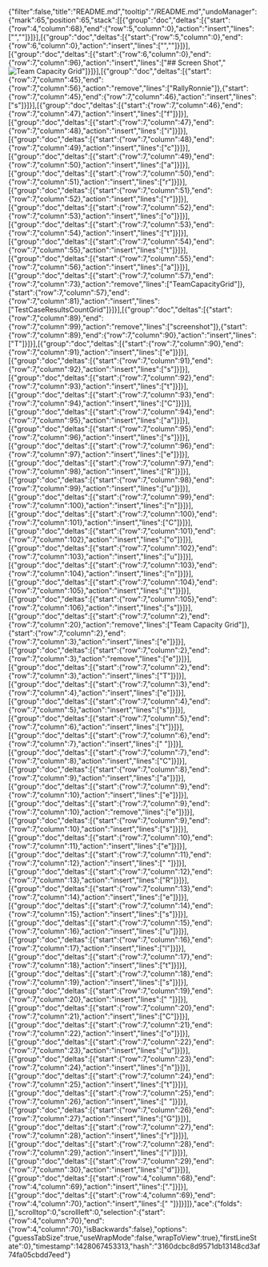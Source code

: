 {"filter":false,"title":"README.md","tooltip":"/README.md","undoManager":{"mark":65,"position":65,"stack":[[{"group":"doc","deltas":[{"start":{"row":4,"column":68},"end":{"row":5,"column":0},"action":"insert","lines":["",""]}]}],[{"group":"doc","deltas":[{"start":{"row":5,"column":0},"end":{"row":6,"column":0},"action":"insert","lines":["",""]}]}],[{"group":"doc","deltas":[{"start":{"row":6,"column":0},"end":{"row":7,"column":96},"action":"insert","lines":["## Screen Shot","![Team Capacity Grid](https://raw.github.com/RallyRonnie/TeamCapacityGrid/master/screenshot.png)"]}]}],[{"group":"doc","deltas":[{"start":{"row":7,"column":45},"end":{"row":7,"column":56},"action":"remove","lines":["RallyRonnie"]},{"start":{"row":7,"column":45},"end":{"row":7,"column":46},"action":"insert","lines":["s"]}]}],[{"group":"doc","deltas":[{"start":{"row":7,"column":46},"end":{"row":7,"column":47},"action":"insert","lines":["f"]}]}],[{"group":"doc","deltas":[{"start":{"row":7,"column":47},"end":{"row":7,"column":48},"action":"insert","lines":["i"]}]}],[{"group":"doc","deltas":[{"start":{"row":7,"column":48},"end":{"row":7,"column":49},"action":"insert","lines":["c"]}]}],[{"group":"doc","deltas":[{"start":{"row":7,"column":49},"end":{"row":7,"column":50},"action":"insert","lines":["a"]}]}],[{"group":"doc","deltas":[{"start":{"row":7,"column":50},"end":{"row":7,"column":51},"action":"insert","lines":["r"]}]}],[{"group":"doc","deltas":[{"start":{"row":7,"column":51},"end":{"row":7,"column":52},"action":"insert","lines":["r"]}]}],[{"group":"doc","deltas":[{"start":{"row":7,"column":52},"end":{"row":7,"column":53},"action":"insert","lines":["o"]}]}],[{"group":"doc","deltas":[{"start":{"row":7,"column":53},"end":{"row":7,"column":54},"action":"insert","lines":["t"]}]}],[{"group":"doc","deltas":[{"start":{"row":7,"column":54},"end":{"row":7,"column":55},"action":"insert","lines":["t"]}]}],[{"group":"doc","deltas":[{"start":{"row":7,"column":55},"end":{"row":7,"column":56},"action":"insert","lines":["a"]}]}],[{"group":"doc","deltas":[{"start":{"row":7,"column":57},"end":{"row":7,"column":73},"action":"remove","lines":["TeamCapacityGrid"]},{"start":{"row":7,"column":57},"end":{"row":7,"column":81},"action":"insert","lines":["TestCaseResultsCountGrid"]}]}],[{"group":"doc","deltas":[{"start":{"row":7,"column":89},"end":{"row":7,"column":99},"action":"remove","lines":["screenshot"]},{"start":{"row":7,"column":89},"end":{"row":7,"column":90},"action":"insert","lines":["T"]}]}],[{"group":"doc","deltas":[{"start":{"row":7,"column":90},"end":{"row":7,"column":91},"action":"insert","lines":["e"]}]}],[{"group":"doc","deltas":[{"start":{"row":7,"column":91},"end":{"row":7,"column":92},"action":"insert","lines":["s"]}]}],[{"group":"doc","deltas":[{"start":{"row":7,"column":92},"end":{"row":7,"column":93},"action":"insert","lines":["t"]}]}],[{"group":"doc","deltas":[{"start":{"row":7,"column":93},"end":{"row":7,"column":94},"action":"insert","lines":["C"]}]}],[{"group":"doc","deltas":[{"start":{"row":7,"column":94},"end":{"row":7,"column":95},"action":"insert","lines":["a"]}]}],[{"group":"doc","deltas":[{"start":{"row":7,"column":95},"end":{"row":7,"column":96},"action":"insert","lines":["s"]}]}],[{"group":"doc","deltas":[{"start":{"row":7,"column":96},"end":{"row":7,"column":97},"action":"insert","lines":["e"]}]}],[{"group":"doc","deltas":[{"start":{"row":7,"column":97},"end":{"row":7,"column":98},"action":"insert","lines":["R"]}]}],[{"group":"doc","deltas":[{"start":{"row":7,"column":98},"end":{"row":7,"column":99},"action":"insert","lines":["u"]}]}],[{"group":"doc","deltas":[{"start":{"row":7,"column":99},"end":{"row":7,"column":100},"action":"insert","lines":["n"]}]}],[{"group":"doc","deltas":[{"start":{"row":7,"column":100},"end":{"row":7,"column":101},"action":"insert","lines":["C"]}]}],[{"group":"doc","deltas":[{"start":{"row":7,"column":101},"end":{"row":7,"column":102},"action":"insert","lines":["o"]}]}],[{"group":"doc","deltas":[{"start":{"row":7,"column":102},"end":{"row":7,"column":103},"action":"insert","lines":["u"]}]}],[{"group":"doc","deltas":[{"start":{"row":7,"column":103},"end":{"row":7,"column":104},"action":"insert","lines":["n"]}]}],[{"group":"doc","deltas":[{"start":{"row":7,"column":104},"end":{"row":7,"column":105},"action":"insert","lines":["t"]}]}],[{"group":"doc","deltas":[{"start":{"row":7,"column":105},"end":{"row":7,"column":106},"action":"insert","lines":["s"]}]}],[{"group":"doc","deltas":[{"start":{"row":7,"column":2},"end":{"row":7,"column":20},"action":"remove","lines":["Team Capacity Grid"]},{"start":{"row":7,"column":2},"end":{"row":7,"column":3},"action":"insert","lines":["e"]}]}],[{"group":"doc","deltas":[{"start":{"row":7,"column":2},"end":{"row":7,"column":3},"action":"remove","lines":["e"]}]}],[{"group":"doc","deltas":[{"start":{"row":7,"column":2},"end":{"row":7,"column":3},"action":"insert","lines":["T"]}]}],[{"group":"doc","deltas":[{"start":{"row":7,"column":3},"end":{"row":7,"column":4},"action":"insert","lines":["e"]}]}],[{"group":"doc","deltas":[{"start":{"row":7,"column":4},"end":{"row":7,"column":5},"action":"insert","lines":["s"]}]}],[{"group":"doc","deltas":[{"start":{"row":7,"column":5},"end":{"row":7,"column":6},"action":"insert","lines":["t"]}]}],[{"group":"doc","deltas":[{"start":{"row":7,"column":6},"end":{"row":7,"column":7},"action":"insert","lines":[" "]}]}],[{"group":"doc","deltas":[{"start":{"row":7,"column":7},"end":{"row":7,"column":8},"action":"insert","lines":["C"]}]}],[{"group":"doc","deltas":[{"start":{"row":7,"column":8},"end":{"row":7,"column":9},"action":"insert","lines":["a"]}]}],[{"group":"doc","deltas":[{"start":{"row":7,"column":9},"end":{"row":7,"column":10},"action":"insert","lines":["e"]}]}],[{"group":"doc","deltas":[{"start":{"row":7,"column":9},"end":{"row":7,"column":10},"action":"remove","lines":["e"]}]}],[{"group":"doc","deltas":[{"start":{"row":7,"column":9},"end":{"row":7,"column":10},"action":"insert","lines":["s"]}]}],[{"group":"doc","deltas":[{"start":{"row":7,"column":10},"end":{"row":7,"column":11},"action":"insert","lines":["e"]}]}],[{"group":"doc","deltas":[{"start":{"row":7,"column":11},"end":{"row":7,"column":12},"action":"insert","lines":[" "]}]}],[{"group":"doc","deltas":[{"start":{"row":7,"column":12},"end":{"row":7,"column":13},"action":"insert","lines":["R"]}]}],[{"group":"doc","deltas":[{"start":{"row":7,"column":13},"end":{"row":7,"column":14},"action":"insert","lines":["e"]}]}],[{"group":"doc","deltas":[{"start":{"row":7,"column":14},"end":{"row":7,"column":15},"action":"insert","lines":["s"]}]}],[{"group":"doc","deltas":[{"start":{"row":7,"column":15},"end":{"row":7,"column":16},"action":"insert","lines":["u"]}]}],[{"group":"doc","deltas":[{"start":{"row":7,"column":16},"end":{"row":7,"column":17},"action":"insert","lines":["l"]}]}],[{"group":"doc","deltas":[{"start":{"row":7,"column":17},"end":{"row":7,"column":18},"action":"insert","lines":["t"]}]}],[{"group":"doc","deltas":[{"start":{"row":7,"column":18},"end":{"row":7,"column":19},"action":"insert","lines":["s"]}]}],[{"group":"doc","deltas":[{"start":{"row":7,"column":19},"end":{"row":7,"column":20},"action":"insert","lines":[" "]}]}],[{"group":"doc","deltas":[{"start":{"row":7,"column":20},"end":{"row":7,"column":21},"action":"insert","lines":["C"]}]}],[{"group":"doc","deltas":[{"start":{"row":7,"column":21},"end":{"row":7,"column":22},"action":"insert","lines":["o"]}]}],[{"group":"doc","deltas":[{"start":{"row":7,"column":22},"end":{"row":7,"column":23},"action":"insert","lines":["u"]}]}],[{"group":"doc","deltas":[{"start":{"row":7,"column":23},"end":{"row":7,"column":24},"action":"insert","lines":["n"]}]}],[{"group":"doc","deltas":[{"start":{"row":7,"column":24},"end":{"row":7,"column":25},"action":"insert","lines":["t"]}]}],[{"group":"doc","deltas":[{"start":{"row":7,"column":25},"end":{"row":7,"column":26},"action":"insert","lines":[" "]}]}],[{"group":"doc","deltas":[{"start":{"row":7,"column":26},"end":{"row":7,"column":27},"action":"insert","lines":["G"]}]}],[{"group":"doc","deltas":[{"start":{"row":7,"column":27},"end":{"row":7,"column":28},"action":"insert","lines":["r"]}]}],[{"group":"doc","deltas":[{"start":{"row":7,"column":28},"end":{"row":7,"column":29},"action":"insert","lines":["i"]}]}],[{"group":"doc","deltas":[{"start":{"row":7,"column":29},"end":{"row":7,"column":30},"action":"insert","lines":["d"]}]}],[{"group":"doc","deltas":[{"start":{"row":4,"column":68},"end":{"row":4,"column":69},"action":"insert","lines":["."]}]}],[{"group":"doc","deltas":[{"start":{"row":4,"column":69},"end":{"row":4,"column":70},"action":"insert","lines":[" "]}]}]]},"ace":{"folds":[],"scrolltop":0,"scrollleft":0,"selection":{"start":{"row":4,"column":70},"end":{"row":4,"column":70},"isBackwards":false},"options":{"guessTabSize":true,"useWrapMode":false,"wrapToView":true},"firstLineState":0},"timestamp":1428067453313,"hash":"3160dcbc8d9571db13148cd3af74fa05cbdd7eed"}